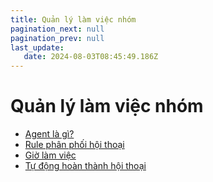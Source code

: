```yaml
---
title: Quản lý làm việc nhóm
pagination_next: null
pagination_prev: null
last_update:
   date: 2024-08-03T08:45:49.186Z
---
```

# Quản lý làm việc nhóm
* [Agent là gì?](/40-quan-ly-lam-viec-nhom/1.-agent-la-gi-.md)
* [Rule phân phối hội thoại](/40-quan-ly-lam-viec-nhom/2-rule-phan-phoi-hoi-thoai.md)
* [Giờ làm việc](/40-quan-ly-lam-viec-nhom/3-gio-lam-viec.md)
* [Tự động hoàn thành hội thoại](/40-quan-ly-lam-viec-nhom/4-tu-dong-hoan-thanh-hoi-thoai.md)